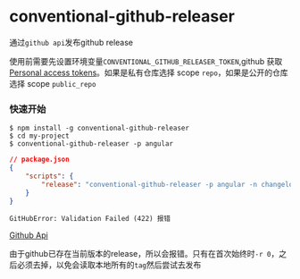 # conventional-github-releaser

通过`github api`发布github release

使用前需要先设置环境变量`CONVENTIONAL_GITHUB_RELEASER_TOKEN`,github 获取[Personal access tokens](https://github.com/settings/tokens)。如果是私有仓库选择 scope `repo`，如果是公开的仓库选择 scope `public_repo`

### 快速开始

```bin
$ npm install -g conventional-github-releaser
$ cd my-project
$ conventional-github-releaser -p angular
```

```json
// package.json
{
    "scripts": {
        "release": "conventional-github-releaser -p angular -n changelog-options.js -i CHANGELOG.md -s -r 0"
    }
}
```


`GitHubError: Validation Failed (422) 报错`

[Github Api](https://developer.github.com/v3/#client-errors)

由于github已存在当前版本的release，所以会报错。只有在首次始终时`-r 0`，之后必须去掉，以免会读取本地所有的`tag`然后尝试去发布
